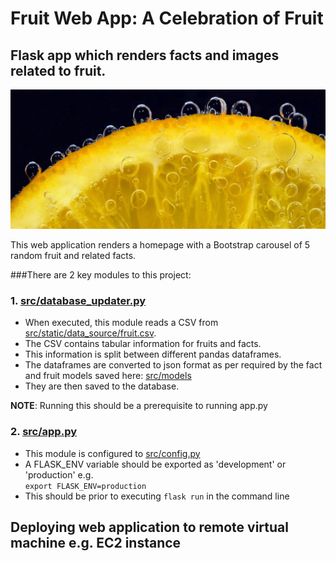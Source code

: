 # Fruit Web App: A Celebration of Fruit
## Flask app which renders facts and images related to fruit. 


![orange](src/static/assets/base_images/orange-3036097_1920_2.jpg "orange")

This web application renders a homepage with a Bootstrap carousel of 5 random fruit 
and related facts.

###There are 2 key modules to this project:

### 1. [src/database_updater.py](https://github.com/Kremzeeq/fruit_app_project/blob/master/src/database.updater.py)

* When executed, this module reads a CSV from [src/static/data_source/fruit.csv](https://github.com/Kremzeeq/fruit_app_project/blob/master/src/static/data_source/fruit.csv).
* The CSV contains tabular information for fruits and facts.
* This information is split between different pandas dataframes.
* The dataframes are converted to json format as per required by 
the fact and fruit models saved here: [src/models](https://github.com/Kremzeeq/fruit_app_project/blob/master/src/models)
* They are then saved to the database.

**NOTE**: Running this should be a prerequisite to running app.py

### 2. [src/app.py](https://github.com/Kremzeeq/fruit_app_project/blob/master/src/app.py)

* This module is configured to [src/config.py](https://github.com/Kremzeeq/fruit_app_project/blob/master/src/config.py)
* A FLASK_ENV variable should be exported as 'development' or 'production' e.g.  
`export FLASK_ENV=production`
* This should be prior to executing `flask run` in the command line

## Deploying web application to remote virtual machine e.g. EC2 instance



